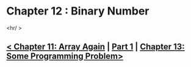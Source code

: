 Chapter 12 : Binary Number
===========================

<hr/ >

[< Chapter 11: Array Again](./../chapter_11/chapter_11.md) | [Part 1](./../part_1.md) | [Chapter 13: Some Programming Problem>](./../chapter_13/chapter_13.md)
-----------------------------------